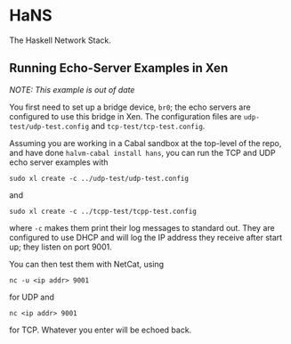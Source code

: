 # HaNS

The Haskell Network Stack.

## Running Echo-Server Examples in Xen

*NOTE: This example is out of date*

You first need to set up a bridge device, `br0`; the echo servers are
configured to use this bridge in Xen. The configuration files are
`udp-test/udp-test.config` and `tcp-test/tcp-test.config`.

Assuming you are working in a Cabal sandbox at the top-level of the
repo, and have done `halvm-cabal install hans`, you can run the TCP
and UDP echo server examples with

    sudo xl create -c ../udp-test/udp-test.config

and

    sudo xl create -c ../tcpp-test/tcpp-test.config

where `-c` makes them print their log messages to standard out. They
are configured to use DHCP and will log the IP address they receive
after start up; they listen on port 9001.

You can then test them with NetCat, using

    nc -u <ip addr> 9001

for UDP and

    nc <ip addr> 9001

for TCP. Whatever you enter will be echoed back.
